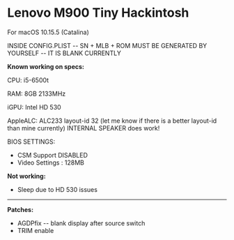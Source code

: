 # Lenovo M900 Tiny Hackintosh 

For macOS 10.15.5 (Catalina)

INSIDE CONFIG.PLIST -- SN + MLB + ROM MUST BE GENERATED BY YOURSELF -- IT IS BLANK CURRENTLY



<b>Known working on specs:</b>

CPU: i5-6500t

RAM: 8GB 2133MHz

iGPU: Intel HD 530

AppleALC: ALC233 layout-id 32 (let me know if there is a better layout-id than mine currently)
          INTERNAL SPEAKER does work!
          
BIOS SETTINGS: 
- CSM Support DISABLED
- Video Settings : 128MB


<b>Not working:</b>
- Sleep due to HD 530 issues

---------------------------
<b>Patches:</b>
- AGDPfix -- blank display after source switch
- TRIM enable
